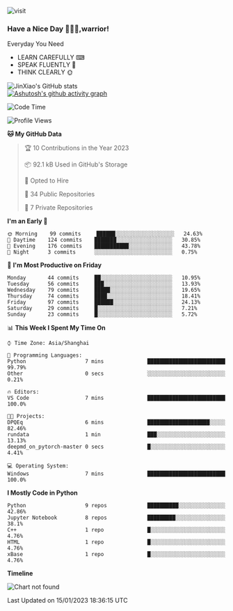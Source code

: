 ![visit](https://visitor-badge.glitch.me/badge?page_id=DiracMD")

### Have a Nice Day 👋🐱‍👤,warrior!
Everyday You Need
* LEARN CAREFULLY ⌨
* SPEAK FLUENTLY 💬
* THINK CLEARLY 🌞

![JinXiao's GitHub stats](https://github-readme-stats.vercel.app/api?username=DiracMD&show_icons=true&theme=tokyonight&card_width=1010)   
[![Ashutosh's github activity graph](https://github-readme-activity-graph.cyclic.app/graph?username=DiracMD&theme=dracula)](https://github.com/ashutosh00710/github-readme-activity-graph)

<!--START_SECTION:waka-->
![Code Time](http://img.shields.io/badge/Code%20Time-20%20hrs%2027%20mins-blue)

![Profile Views](http://img.shields.io/badge/Profile%20Views-1-blue)

**🐱 My GitHub Data** 

> 🏆 10 Contributions in the Year 2023
 > 
> 📦 92.1 kB Used in GitHub's Storage 
 > 
> 💼 Opted to Hire
 > 
> 📜 34 Public Repositories 
 > 
> 🔑 7 Private Repositories  
 > 
**I'm an Early 🐤** 

```text
🌞 Morning    99 commits     ██████░░░░░░░░░░░░░░░░░░░   24.63% 
🌆 Daytime    124 commits    ███████░░░░░░░░░░░░░░░░░░   30.85% 
🌃 Evening    176 commits    ███████████░░░░░░░░░░░░░░   43.78% 
🌙 Night      3 commits      ░░░░░░░░░░░░░░░░░░░░░░░░░   0.75%

```
📅 **I'm Most Productive on Friday** 

```text
Monday       44 commits     ██░░░░░░░░░░░░░░░░░░░░░░░   10.95% 
Tuesday      56 commits     ███░░░░░░░░░░░░░░░░░░░░░░   13.93% 
Wednesday    79 commits     █████░░░░░░░░░░░░░░░░░░░░   19.65% 
Thursday     74 commits     ████░░░░░░░░░░░░░░░░░░░░░   18.41% 
Friday       97 commits     ██████░░░░░░░░░░░░░░░░░░░   24.13% 
Saturday     29 commits     █░░░░░░░░░░░░░░░░░░░░░░░░   7.21% 
Sunday       23 commits     █░░░░░░░░░░░░░░░░░░░░░░░░   5.72%

```


📊 **This Week I Spent My Time On** 

```text
⌚︎ Time Zone: Asia/Shanghai

💬 Programming Languages: 
Python                   7 mins              █████████████████████████   99.79% 
Other                    0 secs              ░░░░░░░░░░░░░░░░░░░░░░░░░   0.21%

🔥 Editors: 
VS Code                  7 mins              █████████████████████████   100.0%

🐱‍💻 Projects: 
DPQEq                    6 mins              ████████████████████░░░░░   82.46% 
rundata                  1 min               ███░░░░░░░░░░░░░░░░░░░░░░   13.13% 
deepmd_on_pytorch-master 0 secs              █░░░░░░░░░░░░░░░░░░░░░░░░   4.41%

💻 Operating System: 
Windows                  7 mins              █████████████████████████   100.0%

```

**I Mostly Code in Python** 

```text
Python                   9 repos             ██████████░░░░░░░░░░░░░░░   42.86% 
Jupyter Notebook         8 repos             █████████░░░░░░░░░░░░░░░░   38.1% 
C++                      1 repo              █░░░░░░░░░░░░░░░░░░░░░░░░   4.76% 
HTML                     1 repo              █░░░░░░░░░░░░░░░░░░░░░░░░   4.76% 
xBase                    1 repo              █░░░░░░░░░░░░░░░░░░░░░░░░   4.76%

```


**Timeline**

![Chart not found](https://raw.githubusercontent.com/DiracMD/DiracMD/main/charts/bar_graph.png) 


 Last Updated on 15/01/2023 18:36:15 UTC
<!--END_SECTION:waka-->
